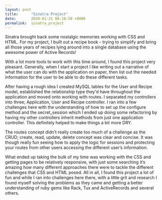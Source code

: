 ```yaml
---
layout: post
title:      "Sinatra Project"
date:       2020-01-21 08:18:58 +0000
permalink:  sinatra_project
---
```



Sinatra brought back some nostalgic memories working with CSS and HTML. For my project, I built out a recipe book - trying to simplify and bring all those years of recipes lying around into a single database using the awesome power of Active Records! 

With a lot more tools to work with this time around, I found this project very pleasant. Generally, when I start a project I like writing out a narrative of what the user can do with the application on paper,  then list out the needed information for the user to be able to do these different tasks. 

After having a rough idea I created MySQL tables for the User and Recipe model, established the relationship type they'd have throughout the application and moved onto working with routes. I separated my controllers into three; Application, User and Recipe controller. I ran into a few challenges here with the understanding of how to set up the configure method and the secret_session which I ended up doing some refactoring by having my other controllers inherit methods from just one application controller. This definitely helped to make things a bit more DRY.

The routes concept didn’t really create too much of a challenge as the CRUD; create, read, update, delete concept was clear and concise. It was though really fun seeing how to apply the logic for sessions and protecting your routes from other users accessing the different user’s information. 

What ended up taking the bulk of my time was working with the CSS and getting pages to be relatively responsive, with just some searching it’s amazing how many different approaches there were to tackle the different challenges that CSS and HTML posed. All in all, I found this project a lot of fun and while I ran into challenges here there, with a little grit and research I found myself solving the problems as they came and getting a better understanding of ruby gems like Rack, Tux and ActiveRecords and several others.
